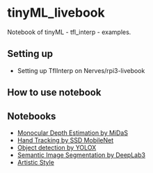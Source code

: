 # tinyML_livebook
Notebook of tinyML - tfl_interp - examples.

## Setting up

* Setting up TflInterp on Nerves/rpi3-livebook

## How to use notebook

## Notebooks

* [Monocular Depth Estimation by MiDaS](./MiDaS.live.md)
* [Hand Tracking by SSD MobileNet](./Handtrac.live.md)
* [Object detection by YOLOX](./YoloX.live.md)
* [Semantic Image Segmentation by DeepLab3](./ImageSegment.live.md)
* [Artistic Style](./ArtStyle.live.md)
